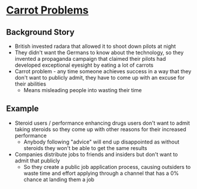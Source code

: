 # [Carrot Problems](https://www.atvbt.com/the-carrot-problem/)

## Background Story

* British invested radara that allowed it to shoot down pilots at night
* They didn't want the Germans to know about the technology, so they invented a propaganda campaign that claimed their pilots had developed exceptional eyesight by eating a lot of carrots
* Carrot problem - any time someone achieves success in a way that they don't want to publicly admit, they have to come up with an excuse for their abilities
  * Means misleading people into wasting their time

## Example

* Steroid users / performance enhancing drugs users don't want to admit taking steroids so they come up with other reasons for their increased performance
  * Anybody following "advice" will end up disappointed as without steroids they won't be able to get the same results
* Companies distribute jobs to friends and insiders but don't want to admit that publicly
  * So they create a public job application process, causing outsiders to waste time and effort applying through a channel that has a 0% chance at landing them a job

